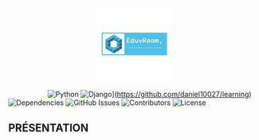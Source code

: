 <p align="center"><img width=30% src="https://github.com/daniel10027/learning/blob/master/static/enseignement/img/core-img/logo.png"></p>

&nbsp;&nbsp;&nbsp;&nbsp;&nbsp;&nbsp;&nbsp;&nbsp;&nbsp;&nbsp;&nbsp;&nbsp;&nbsp;&nbsp;&nbsp;&nbsp;&nbsp;&nbsp;&nbsp;
![Python](https://img.shields.io/badge/python-v3.7.6-blue.svg)
![Django](https://img.shields.io/badge/Django-v3.0.5-brightgreen.svg)](https://github.com/daniel10027/learning)
![Dependencies](https://img.shields.io/badge/dependencies-up%20to%20date-brightgreen.svg)
![[GitHub Issues](https://img.shields.io/badge/0-Open-blue.svg)](https://github.com/daniel10027/learning)
![Contributors](https://img.shields.io/badge/Daniel10027-orange.svg)
![[License](https://img.shields.io/badge/license-MIB-blue.svg)](https://analyst123.herokuapp.com)

## PRÉSENTATION
